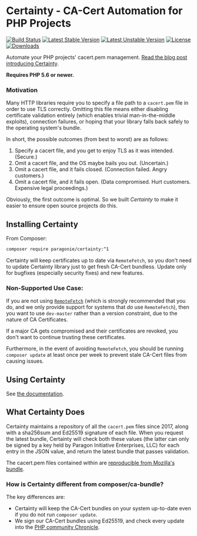 # Certainty - CA-Cert Automation for PHP Projects

[![Build Status](https://travis-ci.org/paragonie/certainty.svg?branch=master)](https://travis-ci.org/paragonie/certainty)
[![Latest Stable Version](https://poser.pugx.org/paragonie/certainty/v/stable)](https://packagist.org/packages/paragonie/certainty)
[![Latest Unstable Version](https://poser.pugx.org/paragonie/certainty/v/unstable)](https://packagist.org/packages/paragonie/certainty)
[![License](https://poser.pugx.org/paragonie/certainty/license)](https://packagist.org/packages/paragonie/certainty)
[![Downloads](https://img.shields.io/packagist/dt/paragonie/certainty.svg)](https://packagist.org/packages/paragonie/certainty)

Automate your PHP projects' cacert.pem management.
[Read the blog post introducing Certainty](https://paragonie.com/blog/2017/10/certainty-automated-cacert-pem-management-for-php-software).

**Requires PHP 5.6 or newer.**

### Motivation

Many HTTP libraries require you to specify a file path to a `cacert.pem` file in order to use TLS correctly.
Omitting this file means either disabling certificate validation entirely (which enables trivial man-in-the-middle
exploits), connection failures, or hoping that your library falls back safely to the operating system's bundle.

In short, the possible outcomes (from best to worst) are as follows:

1. Specify a cacert file, and you get to enjoy TLS as it was intended. (Secure.)
2. Omit a cacert file, and the OS maybe bails you out. (Uncertain.)
3. Omit a cacert file, and it fails closed. (Connection failed. Angry customers.)
4. Omit a cacert file, and it fails open. (Data compromised. Hurt customers. Expensive legal proceedings.)

Obviously, the first outcome is optimal. So we built *Certainty* to make it easier to ensure open
source projects do this.

## Installing Certainty

From Composer:

```bash
composer require paragonie/certainty:^1
```

Certainty will keep certificates up to date via `RemoteFetch`, so you don't need to update
Certainty library just to get fresh CA-Cert bundless. Update only for bugfixes (especially
security fixes) and new features.

### Non-Supported Use Case:

If you are not using [`RemoteFetch`](docs/features/RemoteFetch.md) (which is strongly recommended
that you do, and we only provide support for systems that *do* use `RemoteFetch`), then you want
to use `dev-master` rather than a version constraint, due to the nature of CA Certificates.

If a major CA gets compromised and their certificates are revoked, you don't want to continue
trusting these certificates.

Furthermore, in the event of avoiding `RemoteFetch`, you should be running `composer update` at least
once per week to prevent stale CA-Cert files from causing issues.

## Using Certainty

See [the documentation](docs/README.md). 

## What Certainty Does

Certainty maintains a repository of all the `cacert.pem` files since 2017, along with a sha256sum and
Ed25519 signature of each file. When you request the latest bundle, Certainty will check both these
values (the latter can only be signed by a key held by Paragon Initiative Enterprises, LLC) for each
entry in the JSON value, and return the latest bundle that passes validation.

The cacert.pem files contained within are [reproducible from Mozilla's bundle](https://curl.haxx.se/docs/mk-ca-bundle.html).

### How is Certainty different from composer/ca-bundle?

The key differences are:

* Certainty will keep the CA-Cert bundles on your system up-to-date even if you do not
  run `composer update`.
* We sign our CA-Cert bundles using Ed25519, and check every update into the
  [PHP community Chronicle](https://php-chronicle.pie-hosted.com).
